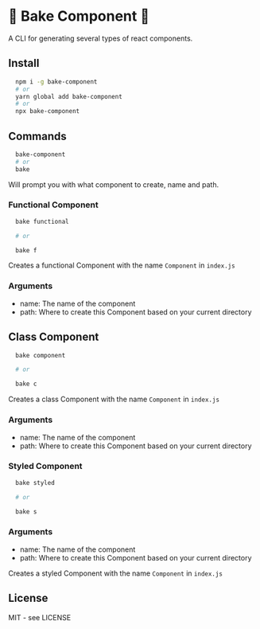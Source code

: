 # 🍰 Bake Component 🍰

A CLI for generating several types of react components.

## Install

```bash
  npm i -g bake-component
  # or
  yarn global add bake-component
  # or
  npx bake-component
```

## Commands

```bash
  bake-component
  # or
  bake
```

Will prompt you with what component to create, name and path.

### Functional Component

```bash
  bake functional

  # or

  bake f
```

Creates a functional Component with the name `Component` in `index.js`

### Arguments

- name: The name of the component
- path: Where to create this Component based on your current directory

## Class Component

```bash
  bake component

  # or

  bake c
```

Creates a class Component with the name `Component` in `index.js`

### Arguments

- name: The name of the component
- path: Where to create this Component based on your current directory

### Styled Component

```bash
  bake styled

  # or

  bake s
```

### Arguments

- name: The name of the component
- path: Where to create this Component based on your current directory

Creates a styled Component with the name `Component` in `index.js`

## License

MIT - see LICENSE
